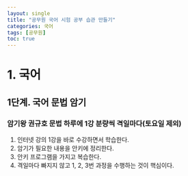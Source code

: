 ```yaml
---
layout: single
title: "공무원 국어 시험 공부 습관 만들기"
categories: 국어
tags: [공무원]
toc: true
---
```


# 1. 국어

## 1단계. 국어 문법 암기

### 암기왕 권규호 문법 하루에 1강 분량씩 격일마다(토요일 제외)
1. 인터넷 강의 1강을 바로 수강하면서 학습한다.
2. 암기가 필요한 내용을 안키에 정리한다.
3. 안키 프로그램을 가지고 복습한다.
4. 격일마다 빠지지 않고 1, 2, 3번 과정을 수행하는 것이 핵심이다.
